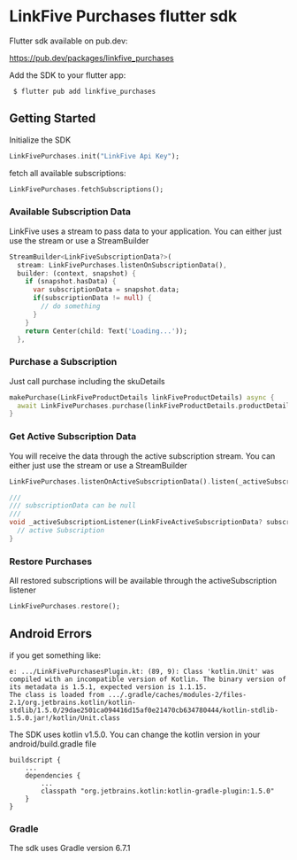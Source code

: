# LinkFive Purchases flutter sdk

Flutter sdk available on pub.dev:

https://pub.dev/packages/linkfive_purchases

Add the SDK to your flutter app:
```
 $ flutter pub add linkfive_purchases
```

## Getting Started

Initialize the SDK
```dart
LinkFivePurchases.init("LinkFive Api Key");
```

fetch all available subscriptions:
```dart
LinkFivePurchases.fetchSubscriptions();
```

### Available Subscription Data

LinkFive uses a stream to pass data to your application. You can either just use the stream or use a StreamBuilder

```dart
StreamBuilder<LinkFiveSubscriptionData?>(
  stream: LinkFivePurchases.listenOnSubscriptionData(),
  builder: (context, snapshot) {
    if (snapshot.hasData) {
      var subscriptionData = snapshot.data;
      if(subscriptionData != null) {
        // do something
      }
    }
    return Center(child: Text('Loading...'));
  },
```

### Purchase a Subscription
Just call purchase including the skuDetails
```dart
makePurchase(LinkFiveProductDetails linkFiveProductDetails) async {
  await LinkFivePurchases.purchase(linkFiveProductDetails.productDetails);
}
```

### Get Active Subscription Data
You will receive the data through the active subscription stream. You can either just use the stream or use a StreamBuilder
```dart
LinkFivePurchases.listenOnActiveSubscriptionData().listen(_activeSubscriptionListener);

///
/// subscriptionData can be null
///
void _activeSubscriptionListener(LinkFiveActiveSubscriptionData? subscriptionData) async {
  // active Subscription
}
```

### Restore Purchases
All restored subscriptions will be available through the activeSubscription listener
```dart
LinkFivePurchases.restore();
```

## Android Errors
if you get something like:
```
e: .../LinkFivePurchasesPlugin.kt: (89, 9): Class 'kotlin.Unit' was compiled with an incompatible version of Kotlin. The binary version of its metadata is 1.5.1, expected version is 1.1.15.
The class is loaded from .../.gradle/caches/modules-2/files-2.1/org.jetbrains.kotlin/kotlin-stdlib/1.5.0/29dae2501ca094416d15af0e21470cb634780444/kotlin-stdlib-1.5.0.jar!/kotlin/Unit.class
```

The SDK uses kotlin v1.5.0. You can change the kotlin version in your android/build.gradle file
```
buildscript {
    ...
    dependencies {
        ...
        classpath "org.jetbrains.kotlin:kotlin-gradle-plugin:1.5.0"
    }
}
```

### Gradle
The sdk uses Gradle version 6.7.1
